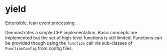 yield
=====

Extensible, lean event processing.

Demonstrates a simple CEP implementation. Basic concepts are implemented but the set of high-level functions is still limited. Functions can be provided though using the `function` call via sub-classes of `FunctionConfig` from config files.
